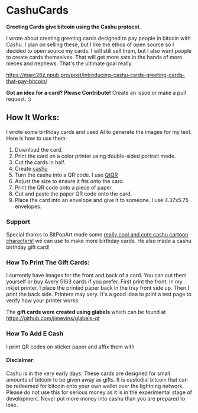 # CashuCards
**Greeting Cards give bitcoin using the Cashu protocol.**

I wrote about creating greeting cards designed to pay people in bitcoin with Cashu. I plan on selling these, but I like the ethos of open source so I decided to open source my cards. I will still sell them, but I also want people to create cards themselves. That will get more sats in the hands of more nieces and nephews. That's the ultimate goal really.

https://marc26z.npub.pro/post/introducing-cashu-cards-greeting-cards-that-pay-bitcoin/

**Got an idea for a card? Please Contribute!**
Create an issue or make a pull request. :)
## How It Works:
I wrote some birthday cards and used AI to generate the images for my text. Here is how to use them:

1. Download the card.
2. Print the card on a color printer using double-sided portrait mode.
3. Cut the cards in half.
4. Create [cashu](https://cashu.space/)
5. Turn the cashu into a QR code. I use [QtQR](https://github.com/ralgozino/qtqr)
6. Adjust the size to ensure it fits onto the card.
7. Print the QR code onto a piece of paper
8. Cut and paste the paper QR code onto the card.
9. Place the card into an envelope and give it to someone. I use 4.37x5.75 envelopes.

### Support
Special thanks to BitPopArt made some [really cool and cute cashu cartoon characters!](https://njump.me/nevent1qvzqqqqqqypzqsa64uxz3ek0kx2mzlhqs0seavay4l06c4xek6a0zup8pmge8c6vqyfhwumn8ghj7ur4wfcxcetsv9njuetn9uq3samnwvaz7tmrwfjkzarj9ehx7um5wgh8w6twv5hsqgyemu0sa2ddxva7uqe3tlq5y5hceyad8456f7updgfs4mtuw5njhqzedkwq) we can use to make more birthday cards. He also made a cashu birthday gift card! 

 ### How To Print The Gift Cards:
 I currently have images for the front and back of a card. You can cut them yourself or buy Avery 5163 cards if you prefer. First print the front.
 In my inkjet printer, I place the printed paper back in the tray front side up. Then I print the back side. Printers may very. It's a good idea to print a test page to verify how your printer works.

 The **gift cards were created using glabels** which can be found at https://github.com/jimevins/glabels-qt

 ### How To Add E Cash
 I print QR codes on sticker paper and affix them with 

 #### Disclaimer:
 Cashu is in the very early days. These cards are designed for small amounts of bitcoin to be given away as gifts. It is custodial bitcoin that can be redeemed for bitcoin onto your own wallet over the lightning network. Please do not use this for serious money as it is in the experimental stage of development. Never put more money into cashu than you are prepared to lose.
